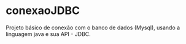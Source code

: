 # conexaoJDBC
Projeto básico de conexão com o banco de dados (Mysql), usando a linguagem java e sua API - JDBC.
